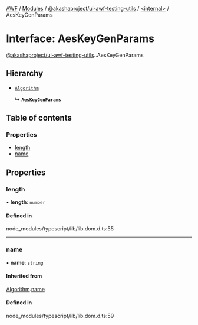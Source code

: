 [AWF](../README.md) / [Modules](../modules.md) / [@akashaproject/ui-awf-testing-utils](../modules/akashaproject_ui_awf_testing_utils.md) / [<internal\>](../modules/akashaproject_ui_awf_testing_utils._internal_.md) / AesKeyGenParams

# Interface: AesKeyGenParams

[@akashaproject/ui-awf-testing-utils](../modules/akashaproject_ui_awf_testing_utils.md).[<internal>](../modules/akashaproject_ui_awf_testing_utils._internal_.md).AesKeyGenParams

## Hierarchy

- [`Algorithm`](akashaproject_ui_awf_testing_utils._internal_.Algorithm.md)

  ↳ **`AesKeyGenParams`**

## Table of contents

### Properties

- [length](akashaproject_ui_awf_testing_utils._internal_.AesKeyGenParams.md#length)
- [name](akashaproject_ui_awf_testing_utils._internal_.AesKeyGenParams.md#name)

## Properties

### length

• **length**: `number`

#### Defined in

node_modules/typescript/lib/lib.dom.d.ts:55

___

### name

• **name**: `string`

#### Inherited from

[Algorithm](akashaproject_ui_awf_testing_utils._internal_.Algorithm.md).[name](akashaproject_ui_awf_testing_utils._internal_.Algorithm.md#name)

#### Defined in

node_modules/typescript/lib/lib.dom.d.ts:59

